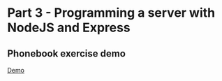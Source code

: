 # Part 3 - Programming a server with NodeJS and Express

## Phonebook exercise demo

[Demo](https://secret-anchorage-32955.herokuapp.com/)
